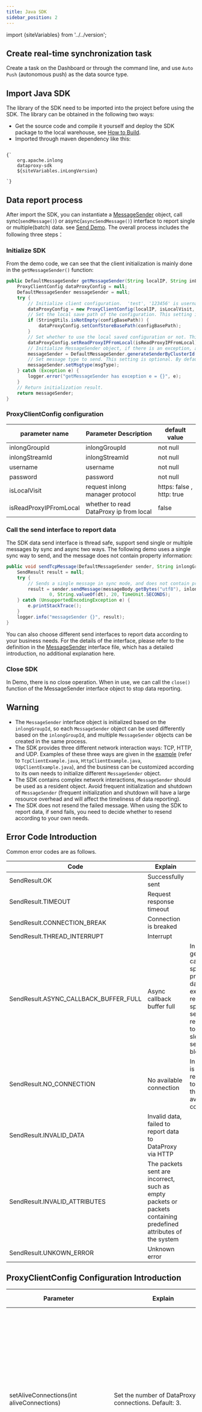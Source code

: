 ```yaml
---
title: Java SDK
sidebar_position: 2
---
```


import {siteVariables} from '../../version';

## Create real-time synchronization task
Create a task on the Dashboard or through the command line, and use `Auto Push` (autonomous push) as the data source type.

## Import Java SDK
The library of the SDK need to be imported into the project before using the SDK. The library can be obtained in the following two ways:
- Get the source code and compile it yourself and deploy the SDK package to the local warehouse, see [How to Build](https://inlong.apache.org/docs/next/quick_start/how_to_build/).
- Imported through maven dependency like this:
<pre><code parentName="pre">
{`<dependency>
    <groupId>org.apache.inlong</groupId>
    <artifactId>dataproxy-sdk</artifactId>
    <version>${siteVariables.inLongVersion}</version>
</dependency>
`}
</code></pre>

## Data report process
After import the SDK, you can instantiate a [MessageSender](https://github.com/apache/inlong/blob/master/inlong-sdk/dataproxy-sdk/src/main/java/org/apache/inlong/sdk/dataproxy/MessageSender.java) object, call sync(`sendMessage()`) or async(`asyncSendMessage()`) interface to report single or multiple(batch) data. see [Send Demo](https://github.com/apache/inlong/blob/master/inlong-sdk/dataproxy-sdk/src/main/java/org/apache/inlong/sdk/dataproxy/example/TcpClientExample.java). 
The overall process includes the following three steps：

### Initialize SDK
From the demo code, we can see that the client initialization is mainly done in the `getMessageSender()` function:
```java
public DefaultMessageSender getMessageSender(String localIP, String inLongManagerAddr, String inLongManagerPort, String netTag, String inlongGroupId, boolean isLocalVisit, boolean isReadProxyIPFromLocal, String configBasePath, int msgType) {
    ProxyClientConfig dataProxyConfig = null;
    DefaultMessageSender messageSender = null;
    try {
        // Initialize client configuration.  'test', '123456' is username and password, which need to be replaced according to the environment configuration in actual use.
        dataProxyConfig = new ProxyClientConfig(localIP, isLocalVisit, inLongManagerAddr, Integer.valueOf(inLongManagerPort), inlongGroupId, netTag, "test", "123456");
        // Set the local save path of the configuration. This setting is optional. By default, the SDK will create a "/.inlong/" directory under the current user's working directory to store the configuration.
		if (StringUtils.isNotEmpty(configBasePath)) {
            dataProxyConfig.setConfStoreBasePath(configBasePath);
        }
		// Set whether to use the local saved configuration or not. This setting is optional. By default, do not use. 
        dataProxyConfig.setReadProxyIPFromLocal(isReadProxyIPFromLocal);
		// Initialize MessageSender object, if there is an exception, an exception will be thrown.
        messageSender = DefaultMessageSender.generateSenderByClusterId(dataProxyConfig);
        // Set message type to send. This setting is optional. By default, send data in binary format.
        messageSender.setMsgtype(msgType);
    } catch (Exception e) {
        logger.error("getMessageSender has exception e = {}", e);
    }
	// Return initialization result.
    return messageSender;
}
```
### ProxyClientConfig  configuration
| parameter name | Parameter Description | default value |
| ------ | ------ | -------|
| inlongGroupId | inlongGroupId | not null |
| inlongStreamId | inlongStreamId | not null |
| username | username | not null|
| password | password | not null|
|isLocalVisit| request inlong manager protocol | https: false , http: true|
|isReadProxyIPFromLocal|whether to read DataProxy ip from local|false|

### Call the send interface to report data
The SDK data send interface is thread safe, support send single or multiple messages by sync and async two ways. The following demo uses a single sync way to send, and the message does not contain property information:
```java
public void sendTcpMessage(DefaultMessageSender sender, String inlongGroupId, String inlongStreamId, String messageBody, long dt) {
    SendResult result = null;
    try {
        // Sends a single message in sync mode, and does not contain property information    
        result = sender.sendMessage(messageBody.getBytes("utf8"), inlongGroupId, inlongStreamId,
                0, String.valueOf(dt), 20, TimeUnit.SECONDS);
    } catch (UnsupportedEncodingException e) {
        e.printStackTrace();
    }
    logger.info("messageSender {}", result);
}
```

You can also choose different send interfaces to report data according to your business needs. For the details of the interface, please refer to the definition in the [MessageSender](https://github.com/apache/inlong/blob/master/inlong-sdk/dataproxy-sdk/src/main/java/org/apache/inlong/sdk/dataproxy/MessageSender.java) interface file, which has a detailed introduction, no additional explanation here. 

### Close SDK 
In Demo, there is no close operation. When in use, we can call the `close()` function of the MessageSender interface object to stop data reporting.

## Warning
- The `MessageSender` interface object is initialized based on the `inlongGroupId`, so each `MessageSender` object can be used differently based on the `inlongGroupId`, and multiple `MessageSender` objects can be created in the same process.
- The SDK provides three different network interaction ways: TCP, HTTP, and UDP. Examples of these three ways are given in the [example](https://github.com/apache/inlong/blob/master/inlong-sdk/dataproxy-sdk/src/main/java/org/apache/inlong/sdk/dataproxy/example) (refer to `TcpClientExample.java`, `HttpClientExample.java`, `UdpClientExample.java`), and the business can be customized according to its own needs to initialize different `MessageSender` object.
- The SDK contains complex network interactions, `MessageSender` should be used as a resident object. Avoid frequent initialization and shutdown of `MessageSender` (frequent initialization and shutdown will have a large resource overhead and will affect the timeliness of data reporting).
- The SDK does not resend the failed message. When using the SDK to report data, if send fails, you need to decide whether to resend according to your own needs.

## Error Code Introduction
Common error codes are as follows.

| Code                                   | Explain                           | Remarks                                            |
|---------------------------------------|------------------------------|-----------------------------------------------|
| SendResult.OK                         | Successfully sent                        |                                               |
| SendResult.TIMEOUT                    | Request response timeout                       |                                               |
| SendResult.CONNECTION_BREAK           | Connection is breaked                       |                                               |
| SendResult.THREAD_INTERRUPT           | Interrupt                           |                                               |
| SendResult.ASYNC_CALLBACK_BUFFER_FULL | Async callback buffer full                | In this case, generally, it is caused by the speed of production data exceeding the response speed of the server. It is recommended to properly sleep when send to avoid blocking. |
| SendResult.NO_CONNECTION              | No available connection                        | In this case, it is recommended to increase the number of available connections.                               |
| SendResult.INVALID_DATA               | Invalid data, failed to report data to DataProxy via HTTP |                                               |
| SendResult.INVALID_ATTRIBUTES         | The packets sent are incorrect, such as empty packets or packets containing predefined attributes of the system |                                               |
| SendResult.UNKOWN_ERROR               | Unknown error                         |                                               |

## ProxyClientConfig Configuration Introduction

| Parameter                                                      | Explain                                                                                                                | Adjustment Suggestion                                                                            |
|-----------------------------------------------------------|-------------------------------------------------------------------------------------------------------------------|---------------------------------------------------------------------------------|
| setAliveConnections(int aliveConnections)                 | Set the number of DataProxy connections. Default: 3.                                                                                           | 1) If the amount of data is large or sensitive to delay, increase this parameter appropriately; 2) According to the size of the DataProxy cluster, adjust this parameter appropriately. For example, if the cluster size is 30, this value can be set to 5 ~ 10; 3) Experience value 15 ~ 20. |
| setTotalAsyncCallbackSize(int asyncCallbackSize)          | Set the size of SDK internal buffer queue during async send. The buffer is used to store packets that have been sent but have not received an Ack from the dataProxy. When the buffer reaches this threshold, continue to send data, and will receive an ASYNC_CALLBACK_BUFFER_FULL exception. Default: 50000.    | 1) Normally, there is no need to adjust this parameter; 2) When the amount of data is very large or the load of DataProxy is high, it can be increased appropriately. Be careful not to be too large, which may cause OOM.                     |
| setConnectTimeoutMillis(long connectTimeoutMillis)        | Set the connection timeout interval. Unit: ms, Default: 40000.                                                                                            | Set according to the actual environment.                                                                      |
| setRequestTimeoutMillis(long requestTimeoutMillis)        | Set request timeout interval. Unit: ms, Default: 40000.                                                                                           | Adjust settings as needed.                                                                        |
| setMaxTimeoutCnt(int maxTimeoutCnt)                       | Set the number of timeout disconnections of a single DataProxy connection. The SDK will internally count the DataProxy connections that have timed out and have not received an Ack. If the timeout times of a connection reach the value within a short period of time, the SDK automatically disconnects the connection and selects another DataProxy to create a new connection for data reporting. Default value: 3.| If the size of the DataProxy cluster is small, you can appropriately increase this parameter to avoid frequent disconnection in a short time.                                          |
| setManagerConnectionTimeout(int managerConnectionTimeout) | Set the timeout interval for SDK connection to InLong Manager. Unit: ms, Default: 10000.                                                                              | 1) When the network environment is not good, the value can be increased appropriately; 2) When the client takes a long time to resolve the domain name, the value can be increased appropriately.                                     |
| setManagerSocketTimeout(int managerSocketTimeout)         | Sets the timeout for the SDK to get the DataProxy list from the InLong Manager connection, Unit: ms, Default: 30000.                                                                 | When the network environment is not good, the value can be increased appropriately.                                                               |